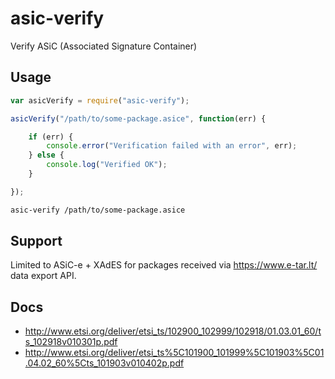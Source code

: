 # asic-verify
Verify ASiC (Associated Signature Container)

## Usage

```js
var asicVerify = require("asic-verify");

asicVerify("/path/to/some-package.asice", function(err) {

	if (err) {
		console.error("Verification failed with an error", err);
	} else {
		console.log("Verified OK");
	}

});
```

```sh
asic-verify /path/to/some-package.asice
```

## Support

Limited to ASiC-e + XAdES for packages received via https://www.e-tar.lt/ data export API.

## Docs
* http://www.etsi.org/deliver/etsi_ts/102900_102999/102918/01.03.01_60/ts_102918v010301p.pdf
* http://www.etsi.org/deliver/etsi_ts%5C101900_101999%5C101903%5C01.04.02_60%5Cts_101903v010402p.pdf
